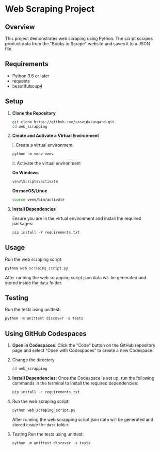 # Web Scraping Project

## Overview

This project demonstrates web scraping using Python. The script scrapes product data from the "Books to Scrape" website and saves it to a JSON file.

## Requirements

- Python 3.6 or later
- requests
- beautifulsoup4

## Setup

1. **Clone the Repository**

   ```sh
   git clone https://github.com/sanvida/asgard.git
   cd web_scrapping
   ```

2. **Create and Activate a Virtual Environment**

   I. Create a virtual environment

   ```python
   python -m venv venv
   ```

   II. Activate the virtual environment

   **On Windows**

   ```python
   venv\Scripts\activate
   ```
   
   **On macOS/Linux**
   ```sh
   source venv/bin/activate
   ```

3. **Install Dependencies**

   Ensure you are in the virtual environment and install the required packages:
   ```python
   pip install -r requirements.txt
   ```

## Usage

Run the web scraping script:
```python
python web_scraping_script.py
```
After running the web scrapping script json data will be generated and stored inside the `data` folder.

## Testing

Run the tests using unittest:
```python
python -m unittest discover -s tests
```

## Using GitHub Codespaces

1. **Open in Codespaces**: Click the "Code" button on the GitHub repository page and select "Open with Codespaces" to create a new Codespace.
2. Change the directory
   ```bash
   cd web_scrapping
   ```
4. **Install Dependencies**: Once the Codespace is set up, run the following commands in the terminal to install the required dependencies:
   ```bash
   pip install -r requirements.txt
5. Run the web scraping script:
    ```python
   python web_scraping_script.py
   ```
   After running the web scrapping script json data will be generated and stored inside the `data` folder.

5. Testing
   Run the tests using unittest:
   ```python
   python -m unittest discover -s tests
   ```
